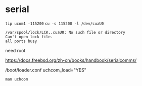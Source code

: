 # serial

`tip ucom1 -115200`
`cu -s 115200 -l /dev/cuaU0`

```
/var/spool/lock/LCK..cuaU0: No such file or directory
Can't open lock file.
all ports busy
```

need root

https://docs.freebsd.org/zh-cn/books/handbook/serialcomms/

/boot/loader.conf
uchcom_load="YES"

`man uchcom`
